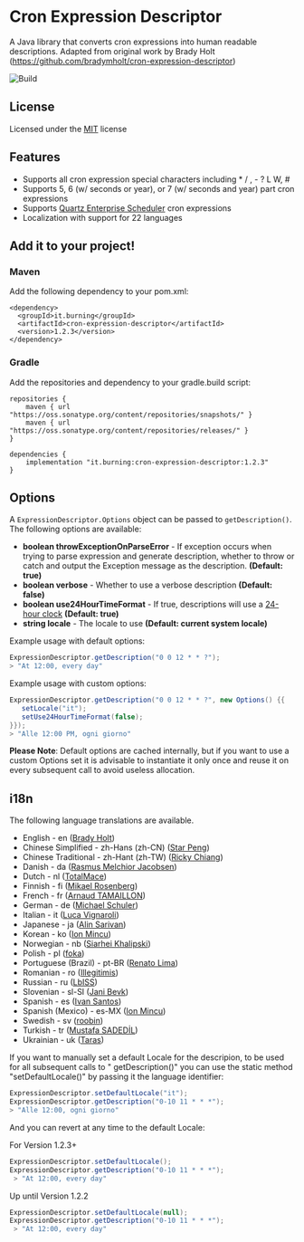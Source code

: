 # Cron Expression Descriptor
A Java library that converts cron expressions into human readable descriptions. Adapted from original work by Brady Holt (https://github.com/bradymholt/cron-expression-descriptor)

![Build](https://github.com/voidburn/cron-expression-descriptor/workflows/Build/badge.svg)

## License
Licensed under the [MIT](https://github.com/voidburn/cron-expression-descriptor/LICENSE) license 

## Features

 * Supports all cron expression special characters including * / , - ? L W, #
 * Supports 5, 6 (w/ seconds or year), or 7 (w/ seconds and year) part cron expressions
 * Supports [Quartz Enterprise Scheduler](https://www.quartz-scheduler.net/) cron expressions
 * Localization with support for 22 languages
 
## Add it to your project!

### Maven
Add the following dependency to your pom.xml:

```
<dependency>
  <groupId>it.burning</groupId>
  <artifactId>cron-expression-descriptor</artifactId>
  <version>1.2.3</version>
</dependency>
```

### Gradle
Add the repositories and dependency to your gradle.build script:

```
repositories {
    maven { url "https://oss.sonatype.org/content/repositories/snapshots/" }
    maven { url "https://oss.sonatype.org/content/repositories/releases/" }
}

dependencies {
    implementation "it.burning:cron-expression-descriptor:1.2.3"
}
```
 
 ## Options
 
 A `ExpressionDescriptor.Options` object can be passed to `getDescription()`.  The following options are available:
 
 - **boolean throwExceptionOnParseError** - If exception occurs when trying to parse expression and generate description, whether to throw or catch and output the Exception message as the description. **(Default: true)**
 - **boolean verbose** - Whether to use a verbose description **(Default: false)**
 - **boolean use24HourTimeFormat** - If true, descriptions will use a [24-hour clock](https://en.wikipedia.org/wiki/24-hour_clock) **(Default: true)**
 - **string locale** - The locale to use **(Default: current system locale)**
 
 Example usage with default options:
 
 ```java
ExpressionDescriptor.getDescription("0 0 12 * * ?");
> "At 12:00, every day"
 ```
 Example usage with custom options:
  
 ```java
ExpressionDescriptor.getDescription("0 0 12 * * ?", new Options() {{ 
    setLocale("it");
    setUse24HourTimeFormat(false);
}});
> "Alle 12:00 PM, ogni giorno"
  ```
 
 **Please Note**: Default options are cached internally, but if you want to use a custom Options set it is advisable to instantiate it only once and reuse it on every
 subsequent call to avoid useless allocation.
 
 ## i18n
 
 The following language translations are available.
  
  * English - en ([Brady Holt](https://github.com/bradymholt))
  * Chinese Simplified - zh-Hans (zh-CN) ([Star Peng](https://github.com/starpeng))
  * Chinese Traditional - zh-Hant (zh-TW) ([Ricky Chiang](https://github.com/metavige))
  * Danish - da ([Rasmus Melchior Jacobsen](https://github.com/rmja))
  * Dutch - nl ([TotalMace](https://github.com/TotalMace))
  * Finnish - fi ([Mikael Rosenberg](https://github.com/MR77FI))
  * French - fr ([Arnaud TAMAILLON](https://github.com/Greybird))
  * German - de ([Michael Schuler](https://github.com/mschuler))
  * Italian - it ([Luca Vignaroli](https://github.com/voidburn))
  * Japanese - ja ([Alin Sarivan](https://github.com/asarivan))
  * Korean - ko ([Ion Mincu](https://github.com/ionmincu))
  * Norwegian - nb ([Siarhei Khalipski](https://github.com/KhalipskiSiarhei))
  * Polish - pl ([foka](https://github.com/foka))
  * Portuguese (Brazil) - pt-BR ([Renato Lima](https://github.com/natenho))
  * Romanian - ro ([Illegitimis](https://github.com/illegitimis))
  * Russian - ru ([LbISS](https://github.com/LbISS))
  * Slovenian - sl-SI ([Jani Bevk](https://github.com/jenzy))
  * Spanish - es ([Ivan Santos](https://github.com/ivansg))
  * Spanish (Mexico) - es-MX ([Ion Mincu](https://github.com/ionmincu))
  * Swedish - sv ([roobin](https://github.com/roobin))
  * Turkish - tr ([Mustafa SADEDİL](https://github.com/sadedil))
* Ukrainian - uk ([Taras](https://github.com/tbudurovych))

If you want to manually set a default Locale for the descripion, to be used for all subsequent calls to "
getDescription()" you can use the static method "setDefaultLocale()" by passing it the language identifier:

 ```java
 ExpressionDescriptor.setDefaultLocale("it");
 ExpressionDescriptor.getDescription("0-10 11 * * *");
 > "Alle 12:00, ogni giorno"
```

And you can revert at any time to the default Locale:

For Version 1.2.3+

 ```java
 ExpressionDescriptor.setDefaultLocale();
 ExpressionDescriptor.getDescription("0-10 11 * * *");
  > "At 12:00, every day"
 ```

Up until Version 1.2.2

 ```java
 ExpressionDescriptor.setDefaultLocale(null);
 ExpressionDescriptor.getDescription("0-10 11 * * *");
  > "At 12:00, every day"
 ```

